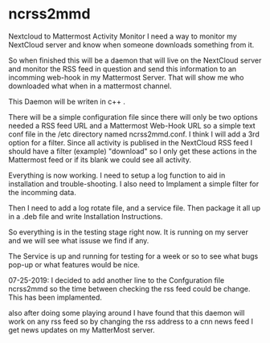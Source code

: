 # ncrss2mmd
Nextcloud to Mattermost Activity Monitor
I need a way to monitor my NextCloud server and know
when someone downloads something from it.

So when finished this will be a daemon that will live on the 
NextCloud server and monitor the RSS feed in question
and send this information to an incomming web-hook in
my Mattermost Server. That will show me who downloaded what
when in a mattermost channel.

This Daemon will be writen in c++ .

There will be a simple configuration file since there will
only be two options needed a RSS feed URL and a Mattermost 
Web-Hook URL so a simple text conf file in the /etc directory
named ncrss2mmd.conf. I think I will add a 3rd option for a 
filter. Since all activity is publised in the NextCloud RSS 
feed I should have a filter (example) "download" so I only 
get these actions in the Mattermost feed or if its blank 
we could see all activity.

Everything is now working. I need to setup a log function 
to aid in installation and trouble-shooting. I also need to 
Implament a simple filter for the incomming data.

Then I need to add a log rotate file, and a service file.
Then package it all up in a .deb file and write Installation
Instructions.

So everything is in the testing stage right now. It is running on
my server and we will see what issuse we find if any.

The Service is up and running for testing for a week or so 
to see what bugs pop-up or what features would be nice.

07-25-2019:
I decided to add another line to the Confguration file ncrss2mmd so the time between checking the rss feed could be change.
This has been implamented.

also after doing some playing around I have found that this daemon will work on any rss feed so by changing the rss address to a cnn news feed I get news updates on my MatterMost server.




